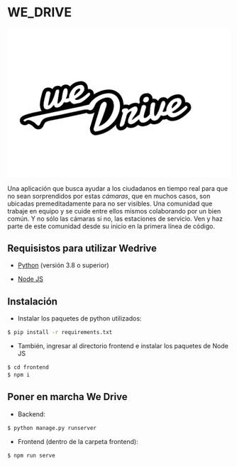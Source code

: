 
# WE_DRIVE

![Nuestra Marca](https://raw.githubusercontent.com/CamiloArias47/we-driver/master/frontend/src/assets/img/weDrive.png)

Una aplicación que busca ayudar a los ciudadanos en tiempo real para que no sean sorprendidos
por estas *cámaras*, que en muchos casos, son ubicadas premeditadamente para no ser visibles.
Una comunidad que trabaje en equipo y se cuide entre ellos mismos colaborando por un bien común.
Y no sólo las cámaras si no, las estaciones de servicio.
Ven y haz parte de este comunidad desde su inicio en la primera línea de código.

## Requisistos para utilizar Wedrive

- [Python](https://www.python.org/downloads/) (versión 3.8 o superior)

- [Node JS](https://nodejs.org/en/download/)

## Instalación 
- Instalar los paquetes de python utilizados:
```sh
$ pip install -r requirements.txt
```

- También, ingresar al directorio frontend e instalar los paquetes de Node JS 

```sh
$ cd frontend
$ npm i
```

## Poner en marcha We Drive
- Backend:
```sh
$ python manage.py runserver
```

- Frontend (dentro de la carpeta frontend):

```sh
$ npm run serve
```

